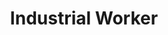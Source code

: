 ---
pid: rs90
title: Industrial Worker
location_transcription: Reading Terminal
coordinates: "[-75.1614461, 39.9532527]"
zipcode: 
gen_neighborhood: 
neighborhood: 
outside_phl: 
age: '26'
age_range: 20-29
instagram: 
image_file_name: rs_90.jpg
proposal_transcription: A blue collar worker as a tribute to the industrial worker
  who has a honest pay for a honest day's work
topic: Class Structure,Industrial
topic_summary: 0, 0
type: Other No Form
keywords_other: 
credit: Niranjan
image_labels: 
twitter: 
facebook: 
permalink: "/monuments/rs90/"
layout: item-page
---